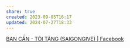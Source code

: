 ```yaml
---
share: true
created: 2023-09-05T16:17
updated: 2024-07-27T18:33
---
```

[BẠN CẦN - TÔI TẶNG (SAIGONGIVE) | Facebook](https://www.facebook.com/groups/362234617663903)
